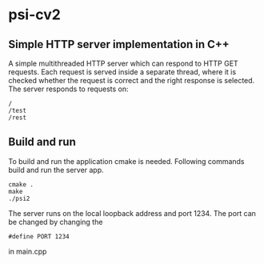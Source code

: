 # psi-cv2

## Simple HTTP server implementation in C++

A simple multithreaded HTTP server which can respond to HTTP GET requests. Each request is served inside a separate thread, where it is checked whether the request is correct and the right response is selected.
The server responds to requests on:
```
/
/test
/rest
```

## Build and run

To build and run the application cmake is needed. Following commands build and run the server app.
```
cmake .
make
./psi2
```
The server runs on the local loopback address and port 1234. The port can be changed by changing the
```
#define PORT 1234
```
in main.cpp
